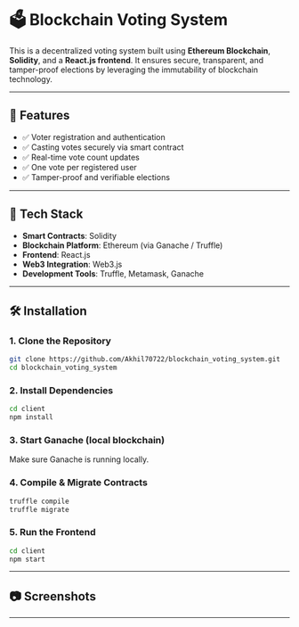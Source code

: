 # 🗳️ Blockchain Voting System

This is a decentralized voting system built using **Ethereum Blockchain**, **Solidity**, and a **React.js frontend**. It ensures secure, transparent, and tamper-proof elections by leveraging the immutability of blockchain technology.

---

## 🚀 Features

- ✅ Voter registration and authentication
- ✅ Casting votes securely via smart contract
- ✅ Real-time vote count updates
- ✅ One vote per registered user
- ✅ Tamper-proof and verifiable elections

---

## 🧰 Tech Stack

- **Smart Contracts**: Solidity
- **Blockchain Platform**: Ethereum (via Ganache / Truffle)
- **Frontend**: React.js
- **Web3 Integration**: Web3.js
- **Development Tools**: Truffle, Metamask, Ganache

---

## 🛠️ Installation

### 1. Clone the Repository

```bash
git clone https://github.com/Akhil70722/blockchain_voting_system.git
cd blockchain_voting_system
```

### 2. Install Dependencies

```bash
cd client
npm install
```

### 3. Start Ganache (local blockchain)

Make sure Ganache is running locally.

### 4. Compile & Migrate Contracts

```bash
truffle compile
truffle migrate
```

### 5. Run the Frontend

```bash
cd client
npm start
```

---

## 📷 Screenshots



---


